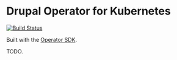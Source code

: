 # Drupal Operator for Kubernetes

[![Build Status](https://travis-ci.com/geerlingguy/drupal-operator.svg?branch=master)](https://travis-ci.com/geerlingguy/drupal-operator)

Built with the [Operator SDK](https://github.com/operator-framework/operator-sdk).

TODO.
